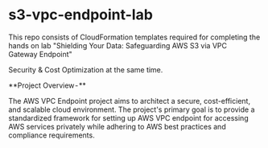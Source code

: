 # s3-vpc-endpoint-lab
This repo consists of CloudFormation templates required for completing the hands on lab "Shielding Your Data: Safeguarding AWS S3 via VPC Gateway Endpoint"

Security & Cost Optimization at the same time.

**Project Overview - **

The AWS VPC Endpoint project aims to architect a secure, cost-efficient, and scalable cloud environment. The project's primary goal is to provide a standardized framework for setting up AWS VPC endpoint for accessing AWS services privately while adhering to AWS best practices and compliance requirements.
